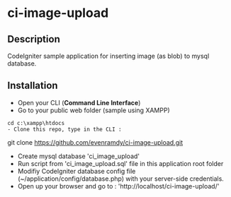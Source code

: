 # ci-image-upload
## Description
CodeIgniter sample application for inserting image (as blob) to mysql database.
## Installation
- Open your CLI (**Command Line Interface**)
- Go to your public web folder (sample using XAMPP)
```
cd c:\xampp\htdocs
- Clone this repo, type in the CLI : 
```
git clone https://github.com/evenramdy/ci-image-upload.git
- Create mysql database 'ci_image_upload'
- Run script from 'ci_image_upload.sql' file in this application root folder
- Modifiy CodeIgniter database config file (~/application/config/database.php) with your server-side credentials.
- Open up your browser and go to : 'http://localhost/ci-image-upload/'